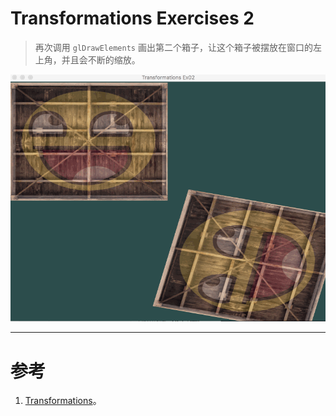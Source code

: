 # Transformations Exercises 2

> 再次调用 `glDrawElements` 画出第二个箱子，让这个箱子被摆放在窗口的左上角，并且会不断的缩放。

![Transformations_Ex02.gif](Transformations_Ex02.gif)


---


# 参考
1. [Transformations](https://learnopengl.com/#!Getting-started/Transformations)。